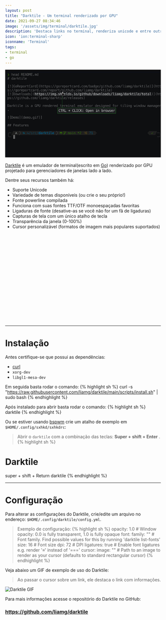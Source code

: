 ```yaml
---
layout: post
title: "Darktile - Um terminal renderizado por GPU"
date: 2021-09-27 08:34:46
image: '/assets/img/terminal/darktile.jpg'
description: 'Destaca links no terminal, renderiza unicode e entre outros recursos.'
icon: 'ion:terminal-sharp'
iconname: 'Terminal'
tags:
- terminal
- go
---
```


![Darktile - Um terminal renderizado por GPU](/assets/img/terminal/darktile.jpg)

[Darktile](https://github.com/liamg/darktile) é um emulador de terminal(escrito em [Go](https://terminalroot.com.br/tags#go)) renderizado por GPU projetado para gerenciadores de janelas lado a lado.

Dentre seus recursos também há:
+ Suporte Unicode
+ Variedade de temas disponíveis (ou crie o seu próprio!)
+ Fonte powerline compilada
+ Funciona com suas fontes TTF/OTF monoespaçadas favoritas
+ Ligaduras de fonte (desative-as se você não for um fã de ligaduras)
+ Capturas de tela com um único atalho de tecla
+ Transparência da janela (0-100%)
+ Cursor personalizável (formatos de imagem mais populares suportados)


<!-- QUADRADO -->
<script async src="//pagead2.googlesyndication.com/pagead/js/adsbygoogle.js"></script>
<ins class="adsbygoogle"
style="display:inline-block;width:336px;height:280px"
data-ad-client="ca-pub-2838251107855362"
data-ad-slot="5351066970"></ins>
<script>
(adsbygoogle = window.adsbygoogle || []).push({});
</script>

---

# Instalação
Antes certifique-se que possui as dependências:
+ [curl](https://terminalroot.com.br/2019/10/12-dicas-para-voce-usar-o-comando-curl-como-um-ninja.html)
+ `xorg-dev`
+ `libgl1-mesa-dev`

Em seguida basta rodar o comando:
{% highlight sh %}
curl -s "https://raw.githubusercontent.com/liamg/darktile/main/scripts/install.sh" | sudo bash
{% endhighlight %}

Após instalado para abrir basta rodar o comando:
{% highlight sh %}
darktile
{% endhighlight %}

Ou se estiver usando [bspwm](https://terminalroot.com.br/2021/06/como-instalar-e-configurar-o-bspwm-com-temas-para-polybar.html) crie um atalho de exemplo em `$HOME/.config/sxhkd/sxhkdrc`:
> Abrir o `darktile` com a combinação das teclas: **Super + shift + Enter** .
{% highlight sh %}
# Darktile
super + shift + Return
    darktile
{% endhighlight %}

---

# Configuração
Para alterar as configurações do Darktile, crie/edite um arquivo no endereço: `$HOME/.config/darktile/config.yml`.
> Exemplo de configuração:
{% highlight sh %}
opacity: 1.0       # Window opacity: 0.0 is fully transparent, 1.0 is fully opaque
font:
  family: ""       # Font family. Find possible values for this by running 'darktile list-fonts'
  size: 16         # Font size
  dpi: 72          # DPI
  ligatures: true  # Enable font ligatures e.g. render '≡' instead of '==='
cursor:
  image: ""        # Path to an image to render as your cursor (defaults to standard rectangular cursor)
{% endhighlight %}

Veja abaixo um GIF de exemplo de uso do Darktile:
> Ao passar o cursor sobre um link, ele destaca o link com informações.


<!-- RETANGULO LARGO 2 -->
<script async src="//pagead2.googlesyndication.com/pagead/js/adsbygoogle.js"></script>
<ins class="adsbygoogle"
style="display:block; text-align:center;"
data-ad-layout="in-article"
data-ad-format="fluid"
data-ad-client="ca-pub-2838251107855362"
data-ad-slot="8549252987"></ins>
<script>
(adsbygoogle = window.adsbygoogle || []).push({});
</script>

![Darktile GIF](https://github.com/liamg/darktile/raw/main/demo.gif)

Para mais informações acesse o repositório do Darktile no GitHub:
### <https://github.com/liamg/darktile>
